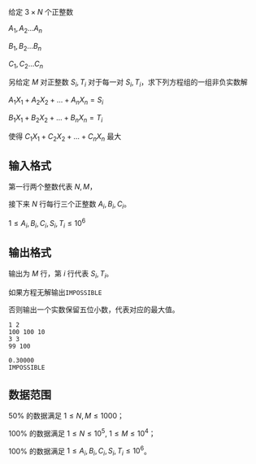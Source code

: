 给定 $3 \times N$ 个正整数

$A_1,A_2 \dots A_n$

$B_1,B_2 \dots B_n$

$C_1,C_2 \dots C_n$

另给定 $M$ 对正整数 $S_i,T_i$ 对于每一对 $S_i,T_i$，求下列方程组的一组非负实数解

$A_1X_1+A_2X_2+...+A_nX_n=S_i$

$B_1X_1+B_2X_2+...+B_nX_n=T_i$

使得 $C_1X_1+C_2X_2+...+C_nX_n$ 最大


## 输入格式

第一行两个整数代表 $N,M$，

接下来 $N$ 行每行三个正整数 $A_i,B_i,C_i$。

$1\le A_i,B_i,C_i,S_i,T_i \le 10^6$

## 输出格式

输出为 $M$ 行，第 $i$ 行代表 $S_i,T_i$。

如果方程无解输出`IMPOSSIBLE`

否则输出一个实数保留五位小数，代表对应的最大值。

```input1
1 2
100 100 10
3 3
99 100
```

```output1
0.30000
IMPOSSIBLE
```



## 数据范围

$50\%$ 的数据满足 $1 \leq N,M \leq 1000$；

$100\%$ 的数据满足 $1 \leq N \leq 10^5,~1 \leq M \leq 10^4$；

$100\%$ 的数据满足 $1 \leq A_i,B_i,C_i,S_i,T_i \leq 10^6$。

